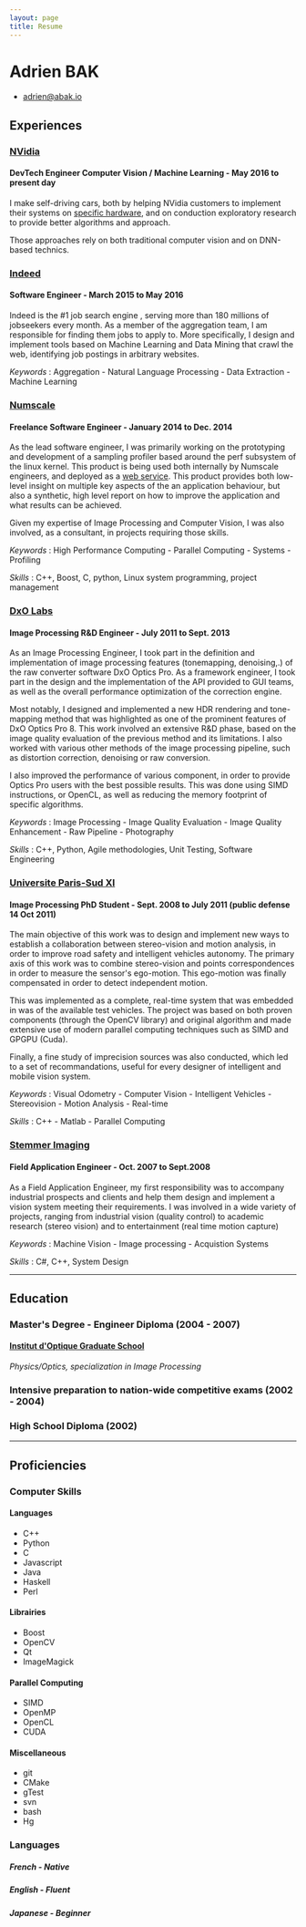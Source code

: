 ```yaml
---
layout: page
title: Resume
---
```


# Adrien BAK

 * <adrien@abak.io>

## Experiences

### [NVidia](www.nvidia.com)

#### DevTech Engineer Computer Vision / Machine Learning - May 2016 to present day

I make self-driving cars, both by helping NVidia customers to implement their systems on [specific hardware](http://www.nvidia.com/object/drive-px.html), and on conduction exploratory research to provide better algorithms and approach.

Those approaches rely on both traditional computer vision and on DNN-based technics.

### [Indeed](http://www.indeed.com)

#### Software Engineer - March 2015 to May 2016

Indeed is the #1 job search engine , serving  more than 180 millions of jobseekers every month. As a member of the aggregation team, I am responsible for finding them jobs to apply to. More specifically, I design and implement tools based on Machine Learning and Data Mining that crawl the web, identifying job postings in arbitrary websites.

*Keywords* : Aggregation - Natural Language Processing - Data Extraction - Machine Learning


### [Numscale](http://www.numscale.com) 

#### Freelance Software Engineer - January 2014 to Dec. 2014  

As the lead software engineer, I was primarily working on the prototyping and development of a sampling profiler based around the perf subsystem of the linux kernel. This product is being used both internally by Numscale engineers, and deployed as a [web service](http://analyzer.numscale.com/). This product provides both low-level insight  on multiple key aspects of the an application behaviour, but also a synthetic, high level report on how to improve the application and what results can be achieved.

Given my expertise of Image Processing and Computer Vision, I was also involved, as a consultant, in projects requiring those skills.


*Keywords* : High Performance Computing - Parallel Computing - Systems - Profiling

*Skills* : C++, Boost, C, python, Linux system programming, project management

### [DxO Labs](http://www.dxo.com)

#### Image Processing R&D Engineer - July 2011 to Sept. 2013

As an Image Processing Engineer, I took part in the definition and implementation of image processing features  (tonemapping, denoising,.) of the raw converter software DxO Optics Pro. As a framework engineer, I took part in the design and the implementation of the API provided to GUI teams, as well as the overall performance optimization of the correction engine.

Most notably, I designed and implemented a new HDR rendering and tone-mapping method that was highlighted as one of the prominent features of DxO Optics Pro 8. This work involved an extensive R\&D phase, based on the image quality evaluation of the previous method and its limitations. I also worked with various other methods of the image processing pipeline, such as distortion correction, denoising or raw conversion.

I also improved the performance of various component, in order to provide Optics Pro users with the best possible results. This was done using SIMD instructions, or OpenCL, as well as reducing the memory footprint of specific algorithms.

*Keywords* : Image Processing - Image Quality Evaluation - Image Quality Enhancement - Raw Pipeline - Photography

*Skills* : C++, Python, Agile methodologies, Unit Testing, Software Engineering

### [Universite Paris-Sud XI](http://www.u-psud.fr/)

#### Image Processing PhD Student - Sept. 2008 to July 2011 (public defense 14 Oct 2011)

The main objective of this work was to design and implement new ways to establish a collaboration between stereo-vision and motion analysis, in order to improve road safety and intelligent vehicles autonomy. The primary axis of this work was to combine stereo-vision and points correspondences in order to measure the sensor's ego-motion. This ego-motion was finally compensated in order to detect independent motion. 

This was implemented as a complete, real-time system that was embedded in was of the  available test vehicles. The project was based on both proven components (through the OpenCV library) and original algorithm and made extensive use of modern parallel computing techniques such as SIMD and GPGPU (Cuda).

Finally, a fine study of imprecision sources was also conducted, which led to a set of recommandations, useful for every designer of intelligent and mobile vision system.

*Keywords* : Visual Odometry - Computer Vision - Intelligent Vehicles - Stereovision - Motion Analysis - Real-time

*Skills* : C++ - Matlab - Parallel Computing

### [Stemmer Imaging](http://www.stemmer-imaging.fr/)

#### Field Application Engineer - Oct. 2007 to Sept.2008

As a Field Application Engineer, my first responsibility was to accompany industrial prospects and clients and help them design and implement a vision system meeting their requirements. I was involved in a wide variety of projects, ranging from industrial vision (quality control) to academic research (stereo vision) and to entertainment (real time motion capture)

*Keywords* : Machine Vision - Image processing - Acquistion Systems

*Skills* : C#, C++, System Design

---

## Education

### Master's Degree - Engineer Diploma (2004 - 2007)

#### [Institut d'Optique Graduate School](https://www.institutoptique.fr/en/)

*Physics/Optics, specialization in Image Processing*

### Intensive preparation to nation-wide competitive exams (2002 - 2004)

### High School Diploma (2002)

---

## Proficiencies

### Computer Skills 

#### Languages

 * C++
 * Python
 * C
 * Javascript
 * Java
 * Haskell
 * Perl

#### Librairies
 
 * Boost
 * OpenCV
 * Qt
 * ImageMagick


#### Parallel Computing

 * SIMD
 * OpenMP
 * OpenCL
 * CUDA

#### Miscellaneous

 * git
 * CMake
 * gTest
 * svn
 * bash
 * Hg

### Languages

##### French - Native

##### English - Fluent

##### Japanese - Beginner
